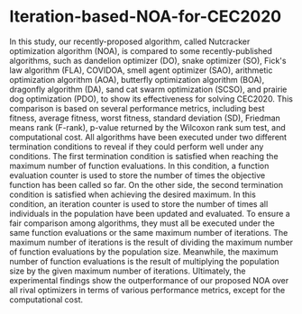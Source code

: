 # Iteration-based-NOA-for-CEC2020
In this study, our recently-proposed algorithm, called Nutcracker optimization algorithm (NOA), is compared to some recently-published algorithms, such as dandelion optimizer (DO), snake optimizer (SO), Fick's law algorithm (FLA), COVIDOA, smell agent optimizer (SAO), arithmetic optimization algorithm (AOA), butterfly optimization algorithm (BOA), dragonfly algorithm (DA), sand cat swarm optimization (SCSO), and prairie dog optimization (PDO), to show its effectiveness for solving CEC2020. This comparison is based on several performance metrics, including best fitness, average fitness, worst fitness, standard deviation (SD), Friedman means rank (F-rank), p-value returned by the Wilcoxon rank sum test, and computational cost. All algorithms have been executed under two different termination conditions to reveal if they could perform well under any conditions. The first termination condition is satisfied when reaching the maximum number of function evaluations. In this condition, a function evaluation counter is used to store the number of times the objective function has been called so far. On the other side, the second termination condition is satisfied when achieving the desired maximum. In this condition, an iteration counter is used to store the number of times all individuals in the population have been updated and evaluated. To ensure a fair comparison among algorithms, they must all be executed under the same function evaluations or the same maximum number of iterations. The maximum number of iterations is the result of dividing the maximum number of function evaluations by the population size. Meanwhile, the maximum number of function evaluations is the result of multiplying the population size by the given maximum number of iterations. Ultimately, the experimental findings show the outperformance of our proposed NOA over all rival optimizers in terms of various performance metrics, except for the computational cost.
